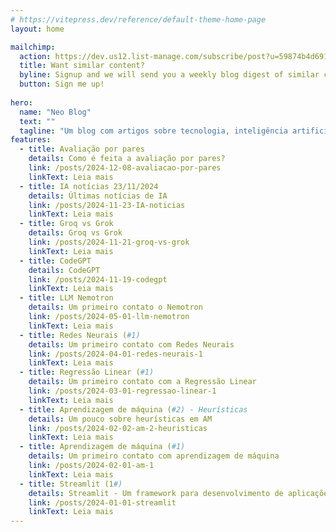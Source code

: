 ```yaml
---
# https://vitepress.dev/reference/default-theme-home-page
layout: home

mailchimp:
  action: https://dev.us12.list-manage.com/subscribe/post?u=59874b4d6910fa65e724a4648&amp;id=613837077f
  title: Want similar content?
  byline: Signup and we will send you a weekly blog digest of similar content to keep you satiated.
  button: Sign me up!
  
hero:
  name: "Neo Blog"
  text: ""
  tagline: "Um blog com artigos sobre tecnologia, inteligência artificial e aprendizagem de máquina"
features:
  - title: Avaliação por pares
    details: Como é feita a avaliação por pares?
    link: /posts/2024-12-08-avaliacao-por-pares
    linkText: Leia mais
  - title: IA notícias 23/11/2024
    details: Últimas notícias de IA
    link: /posts/2024-11-23-IA-noticias
    linkText: Leia mais
  - title: Groq vs Grok
    details: Groq vs Grok 
    link: /posts/2024-11-21-groq-vs-grok
    linkText: Leia mais
  - title: CodeGPT
    details: CodeGPT
    link: /posts/2024-11-19-codegpt
    linkText: Leia mais
  - title: LLM Nemotron
    details: Um primeiro contato o Nemotron
    link: /posts/2024-05-01-llm-nemotron
    linkText: Leia mais
  - title: Redes Neurais (#1)
    details: Um primeiro contato com Redes Neurais
    link: /posts/2024-04-01-redes-neurais-1
    linkText: Leia mais
  - title: Regressão Linear (#1)
    details: Um primeiro contato com a Regressão Linear
    link: /posts/2024-03-01-regressao-linear-1
    linkText: Leia mais
  - title: Aprendizagem de máquina (#2) - Heurísticas
    details: Um pouco sobre heurísticas em AM
    link: /posts/2024-02-02-am-2-heuristicas
    linkText: Leia mais
  - title: Aprendizagem de máquina (#1)
    details: Um primeiro contato com aprendizagem de máquina
    link: /posts/2024-02-01-am-1
    linkText: Leia mais
  - title: Streamlit (1#)
    details: Streamlit - Um framework para desenvolvimento de aplicações Web com Python
    link: /posts/2024-01-01-streamlit
    linkText: Leia mais
---
```


<!-- 
<a href="/articles/article-1" style="display: block; width:50%; margin: auto; padding: .75rem; border: 2px #e5e7eb solid; border-radius: 1rem;">
    <h2 style="font-size: 1.25rem; line-height: 1.75rem; font-weight: 700;">My new Article</h2>
    <small>2023-05-29</small>
    <p>Est commodi iusto et alias deleniti sed voluptatibus tempora est reprehenderit autem...</p>
</a>

<a href="/articles/article-1" style="display: block; width:50%; margin: auto; padding: .75rem; border: 2px #e5e7eb solid; border-radius: 1rem;">
    <h2 style="font-size: 1.25rem; line-height: 1.75rem; font-weight: 700;">My new Article</h2>
    <small>2023-05-29</small>
    <p>Est commodi iusto et alias deleniti sed voluptatibus tempora est reprehenderit autem...</p>
</a>
-->


